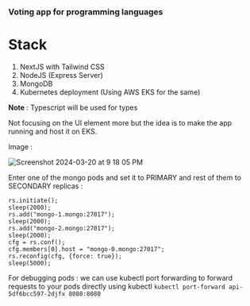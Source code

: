 ###  Voting app for programming languages

# Stack
1. NextJS with Tailwind CSS
2. NodeJS (Express Server)
3. MongoDB
4. Kubernetes deployment (Using AWS EKS for the same)

**Note** : Typescript will be used for types

Not focusing on the UI element more but the idea is to make the app running and host it on EKS. 



Image : 

![Screenshot 2024-03-20 at 9 18 05 PM](https://github.com/bibhash1996/mastering-kubernetes/assets/14090203/0668ea57-83e9-47db-b52c-dc6527689d0f)


Enter one of the mongo pods and set it to PRIMARY and rest of them to SECONDARY replicas :

```
rs.initiate();
sleep(2000);
rs.add("mongo-1.mongo:27017");
sleep(2000);
rs.add("mongo-2.mongo:27017");
sleep(2000);
cfg = rs.conf();
cfg.members[0].host = "mongo-0.mongo:27017";
rs.reconfig(cfg, {force: true});
sleep(5000);
 ```

For debugging pods : we can use kubectl port forwarding to forward requests to your pods directly using kubectl
    `kubectl port-forward api-5df6bcc597-2djfx 8080:8080`
